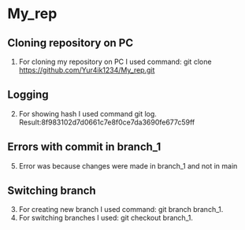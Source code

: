 # My_rep

## Cloning repository on PC
1. For cloning my repository on PC I used command:  git clone https://github.com/Yur4ik1234/My_rep.git

## Logging 
2. For showing hash  I used command git log. Result:8f983102d7d0661c7e8f0ce7da3690fe677c59ff
 



## Errors with commit in branch_1
5. Error was because changes were made in branch_1 and not in main

## Switching branch 
3. For creating new branch I used command:  git branch branch_1.
4. For switching branches I used: git checkout branch_1.

